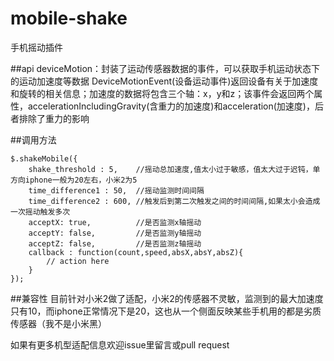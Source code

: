 # mobile-shake
手机摇动插件

##api
 deviceMotion：封装了运动传感器数据的事件，可以获取手机运动状态下的运动加速度等数据
 DeviceMotionEvent(设备运动事件)返回设备有关于加速度和旋转的相关信息；加速度的数据将包含三个轴：x，y和z；该事件会返回两个属性，accelerationIncludingGravity(含重力的加速度)和acceleration(加速度)，后者排除了重力的影响

##调用方法
~~~
$.shakeMobile({
	shake_threshold : 5,    //摇动总加速度,值太小过于敏感，值太大过于迟钝，单方向iphone一般为20左右，小米2为5
	time_difference1 : 50,  //摇动监测时间间隔
	time_difference2 : 600, //触发后到第二次触发之间的时间间隔,如果太小会造成一次摇动触发多次
	acceptX: true,          //是否监测x轴摇动
	acceptY: false,			//是否监测y轴摇动
	acceptZ: false,			//是否监测z轴摇动
	callback : function(count,speed,absX,absY,absZ){
		// action here
	}
});
~~~

##兼容性
目前针对小米2做了适配，小米2的传感器不灵敏，监测到的最大加速度只有10，而iphone正常情况下是20，这也从一个侧面反映某些手机用的都是劣质传感器（我不是小米黑）

如果有更多机型适配信息欢迎issue里留言或pull request

